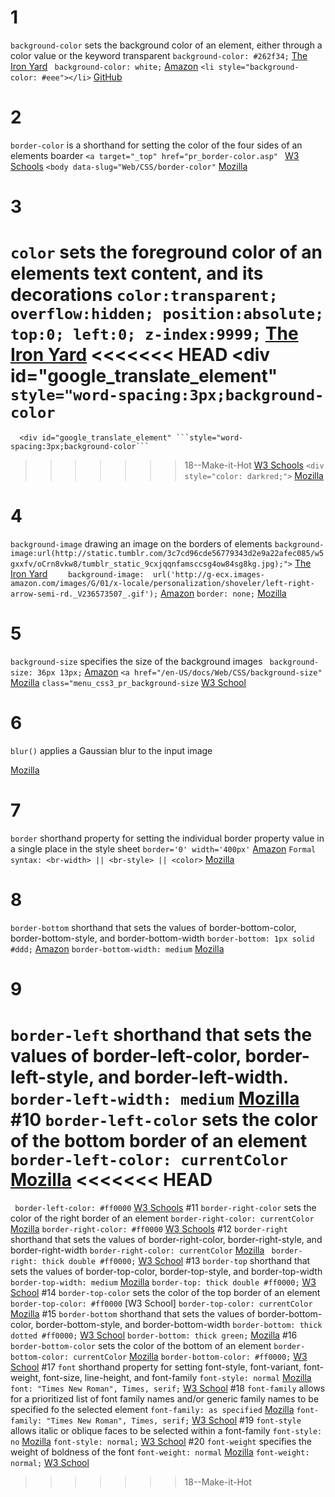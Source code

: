 # 1
```background-color```
  sets the background color of an element, either through a color value or the keyword transparent
  ```background-color: #262f34;```
[The Iron Yard](http://orlando.theironyard.com/)
``` background-color: white;```
[Amazon](http://www.amazon.com)
```<li style="background-color: #eee"></li>```
[GitHub](http://www.github.com)
# 2
```border-color```
  is a shorthand for setting the color of the four sides of an elements boarder
```<a target="_top" href="pr_border-color.asp" ```
[W3 Schools](http://www.w3schools.com/cssref/pr_border-color.asp)
```<body data-slug="Web/CSS/border-color"```
[Mozilla](https://developer.mozilla.org/en-US/docs/Web/CSS/border)
# 3
```color```
  sets the foreground color of an elements text content, and its decorations
```color:transparent; overflow:hidden; position:absolute; top:0; left:0; z-index:9999;```
[The Iron Yard](http://orlando.theironyard.com/)
<<<<<<< HEAD
			<div id="google_translate_element" ```style="word-spacing:3px;background-color```
=======
      <div id="google_translate_element" ```style="word-spacing:3px;background-color```
>>>>>>> 18--Make-it-Hot
[W3 Schools](http://www.w3schools.com/cssfer/pr_border-color.asp)
```<div style="color: darkred;">```
[Mozilla](https://developer.mozilla.org/en-US/docs/Web/CSS/border)
# 4
```background-image```
  drawing an image on the borders of elements  ```background-image:url(http://static.tumblr.com/3c7cd96cde56779343d2e9a22afec085/w5gxxfv/oCrn8vkw8/tumblr_static_9cxjqqnfamsccsg4ow84sg8kg.jpg);">```
[The Iron Yard](http://orlando.theironyard.com/)
```    background-image:  url('http://g-ecx.images-amazon.com/images/G/01/x-locale/personalization/shoveler/left-right-arrow-semi-rd._V236573507_.gif');```
[Amazon](http://www.amazon.com)
```border: none;```
[Mozilla](https://developer.mozilla.org/en-US/docs/Web/CSS/border)
# 5
```background-size```
  specifies the size of the background images
``` background-size: 36px 13px;```
[Amazon](http://www.amazon.com)
```<a href="/en-US/docs/Web/CSS/background-size"```
[Mozilla](https://developer.mozilla.org/en-US/docs/Web/CSS/border)
```class="menu_css3_pr_background-size```
[W3 School](http://www.w3schools.com/cssfer/pr_border-color.asp)
# 6
```blur()```
  applies a Gaussian blur to the input image

[Mozilla](https://developer.mozilla.org/en-US/docs/Web/CSS/border)
# 7
```border```
  shorthand property for setting the individual border property value in a single place in the style sheet
```border='0' width='400px'```
[Amazon](http://www.amazon.com)
```Formal syntax: <br-width> || <br-style> || <color>```
[Mozilla](https://developer.mozilla.org/en-US/docs/Web/CSS/border)
# 8
```border-bottom```
  shorthand that sets the values of border-bottom-color, border-bottom-style, and border-bottom-width
```border-bottom: 1px solid #ddd;```
[Amazon](http://www.amazon.com)
```border-bottom-width: medium```
[Mozilla](https://developer.mozilla.org/en-US/docs/Web/CSS/border)
# 9
```border-left```
  shorthand that sets the values of border-left-color, border-left-style, and border-left-width.
  ```border-left-width: medium```
[Mozilla](https://developer.mozilla.org/en-US/docs/Web/CSS/border)
#10
```border-left-color```
  sets the color of the bottom border of an element
```border-left-color: currentColor```
[Mozilla](https://developer.mozilla.org/en-US/docs/Web/CSS/border)
<<<<<<< HEAD
=======
``` border-left-color: #ff0000```
[W3 Schools](http://www.w3schools.com/cssref/pr_border-left_color.asp)
#11
```border-right-color```
  sets the color of the right border of an element
```border-right-color: currentColor``` [Mozilla](https://developer.mozilla.org/en-US/docs/Web/CSS/border-right-color)
```border-right-color: #ff0000```
[W3 Schools](http://www.w3schools.com/cssref/pr_border-right_color.asp)
#12
```border-right```
  shorthand that sets the values of border-right-color,
border-right-style, and border-right-width
```border-right-color: currentColor```
[Mozilla](https://developer.mozilla.org/en-US/docs/Web/CSS/border-right)
``` border-right: thick double #ff0000;```
[W3 School](http://www.w3schools.com/cssref/pr_border-right.asp)
#13
```border-top```
  shorthand that sets the values of border-top-color, border-top-style, and border-top-width
```border-top-width: medium```
[Mozilla](https://developer.mozilla.org/en-US/docs/Web/CSS/border-top)
```border-top: thick double #ff0000;```
[W3 School](http://www.w3schools.com/cssref/pr_border-top.asp)
#14
```border-top-color```
  sets the color of the top border of an element
``` border-top-color: #ff0000```
[W3 School]
```border-top-color: currentColor```
[Mozilla](https://developer.mozilla.org/en-US/docs/Web/CSS/border-top-color)
#15
```border-bottom```
  shorthand that sets the values of border-bottom-color, border-bottom-style, and border-bottom-width
```border-bottom: thick dotted #ff0000;```
[W3 School](http://www.w3schools.com/cssref/pr_border-bottom.asp)
```border-bottom: thick green;```
[Mozilla](https://developer.mozilla.org/en-US/docs/Web/CSS/border-bottom)
#16
```border-bottom-color```
  sets the color of the bottom of an element
  ```border-bottom-color: currentColor``` [Mozilla](https://developer.mozilla.org/en-US/docs/Web/CSS/border-bottom-color)
```border-bottom-color: #ff0000;```
[W3 School](http://www.w3schools.com/cssref/pr_border-bottom_color.asp)
#17
```font```
  shorthand property for setting font-style, font-variant, font-weight, font-size, line-height, and font-family
```font-style: normal```
[Mozilla](https://developer.mozilla.org/en-US/docs/Web/CSS/font)
```font: "Times New Roman", Times, serif;```
[W3 School](http://www.w3schools.com/css/css_font.asp)
#18
```font-family```
  allows for a prioritized list of font family names and/or generic family names to be specified fo the selected element
```font-family: as specified```
[Mozilla](https://developer.mozilla.org/en-US/docs/Web/CSS/font-family)
```font-family: "Times New Roman", Times, serif;```
[W3 School](http://www.w3schools.com/css/css_font.asp)
#19
```font-style```
  allows italic or oblique faces to be selected within a font-family
```font-style: no```
[Mozilla](https://developer.mozilla.org/en-US/docs/Web/CSS/font-style)
```font-style: normal;```
[W3 School](http://www.w3schools.com/css/css_font.asp)
#20
```font-weight```
  specifies the weight of boldness of the font
```font-weight: normal```
[Mozilla](https://developer.mozilla.org/en-US/docs/Web/CSS/font-weight)
```font-weight: normal;```
[W3 School](http://www.w3schools.com/cssref/pr_font_weight.asp)
>>>>>>> 18--Make-it-Hot
